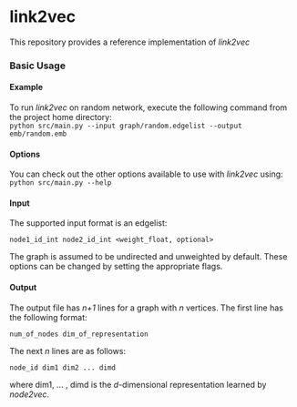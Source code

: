# link2vec

This repository provides a reference implementation of *link2vec* 


### Basic Usage

#### Example
To run *link2vec* on random network, execute the following command from the project home directory:<br/>
	``python src/main.py --input graph/random.edgelist --output emb/random.emb``

#### Options
You can check out the other options available to use with *link2vec* using:<br/>
	``python src/main.py --help``

#### Input
The supported input format is an edgelist:

	node1_id_int node2_id_int <weight_float, optional>
		
The graph is assumed to be undirected and unweighted by default. These options can be changed by setting the appropriate flags.

#### Output
The output file has *n+1* lines for a graph with *n* vertices. 
The first line has the following format:

	num_of_nodes dim_of_representation

The next *n* lines are as follows:
	
	node_id dim1 dim2 ... dimd

where dim1, ... , dimd is the *d*-dimensional representation learned by *node2vec*.

